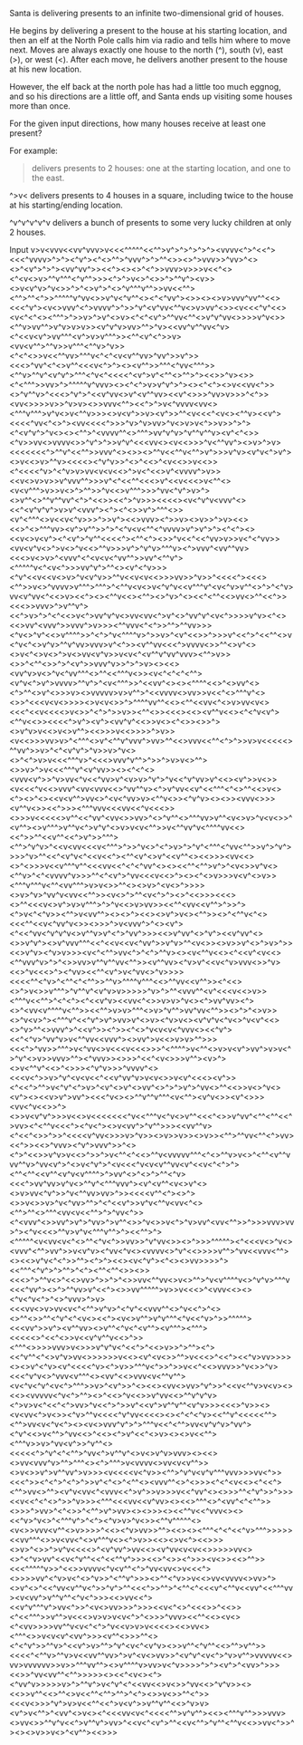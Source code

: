 Santa is delivering presents to an infinite two-dimensional grid of houses.

He begins by delivering a present to the house at his starting location, and then an elf at the North Pole calls him via radio and tells him where to move next. Moves are always exactly one house to the north (^), south (v), east (>), or west (<). After each move, he delivers another present to the house at his new location.

However, the elf back at the north pole has had a little too much eggnog, and so his directions are a little off, and Santa ends up visiting some houses more than once.

For the given input directions, how many houses receive at least one present?

For example:

> delivers presents to 2 houses: one at the starting location, and one to the east.

^>v< delivers presents to 4 houses in a square, including twice to the house at his starting/ending location.

^v^v^v^v^v delivers a bunch of presents to some very lucky children at only 2 houses.

Input v>v<vvv<<vv^v<v>vv>v<<<^^^^^<<^<vv>^>v^>^>^>^>^><vvvv<^>^<<^><<<^vvvv>^>^><^v^><^<>^^>^vvv^<vv>>^>^^<>><>^>vvv>>^vv>^<><>^<v^>^>^><vv^vv^>><<^><<v>><>^<^>>vvv>v>>>v<<^<><^<v<>v>^^v^^^<^v^^>>><^>^>v<>^<>>^>^^v^><v<v>>><>v<v^v>^v<>>^><v>^<>v^>^<>^v^^^v^^>>vv<<^^><^<vvv>^>^^<^>>^^^^^v^<v>vv<>>v^v<^v^^<><^<^vv^><>><><>v>vvv^vv^^<<><<vvv><<^v^><v<>vvv^<^>vvvv^>^>>^v^<v^vv<^^v<>v>vv^<>><v<<<^v^<<><v<^<^<><^^^>^>>v>^>v^<>v><^<^<v^>^^vv<^^<>v^v^vv<>>>>v^v<>><^^v>vv^^>v^v>v<vv>>v>><v^v^v>vv>^^>^v><<vv^v^^vv<^v><^<<v<v^>vv^^^<v^>v>v^^^>><^^<v^<^>>v><vv<v^^>^^v>>v^^^<^^v>^v>><^<^<>>v<<^^vv>^^^v<^<^<v<v^^vv>^vv^>>v^><v>><<<>^vv^<^<>v^^<<<v<^>^><><v^^>>^^^<^vv<^^^>><^^v>^^v^<v^v^>^^<v>^<^v<^<<<<^<v^>v^<^^<>^^>^><<>>^v><>><^<v><^^^>>vv>^><vv>^^^^^v^vvv><><^<^>v>v^v^>^><><^<^><>v<<vv<^>><>^v^^v>^<<<>^v^>^<<v^vv<>v^<v^^vv><<v^<>>>^<v>vv>v>>>^<^>><vv<>>>>v<v>>>^v>v><>>vvv<^^><<^>^>v<^vvvv<v><vv<><^^^v^^^>v^v<>v<^^v>>><>v<v^>>v><v^>>^^<v<<<^<v<><^^v><<v^><<<<^vv<^<>^><vv<<<<^>>>^v>^v>vv>^v<>v>v<v><^>>v>>^>^><^<v^v^>^v<><><^^>^<vvvv^^<>^^^>vv^v^v>^v^^v^^v><v^<^<>><^<v>v>>vv<<v>>vvvv<vv><>>^v^>^>>v^v^<<<vv<><v<<>>>^v<<v>^^vv^><>v>^>v><<<<<<<^>^^v^<<^^>>vvv^<><>><>^^v<<vv><^^v<^^><vv>v^>>>v^v><v^v<^>v^><>v<<>v>^^v><<<<><^v^v>>^<>^<<>^<v<<>>v<<>><^<<<<^v>^<^v>v>vv<v<v<<>^>v<^<<>v^<vvvv^>v>><<v><v<>v>v>>v^vvv^^>>>v^<^<<^^<<<><v>v^<<v<<<>v<^^<><v<v^^<v>^>v>>v<>^>^^>>^v<<>v^^^>>>^vv<^v<v>^>v>^><>v^^<>^^v^^vv^<^>^<<>><<^>^v>>><<<vvvv><<><v<^v^v<vvv^<><<^<vv><v^v^v^>v>v^<vvv^><^><^<vv><>>v^>^^^<>><v^<^^^<>v<<v<^v>>>^>>v^><<>vvv><^>>v><v><>v>>^>v><<><<>^<>^^^vv><v^>v^^>>^>^<^v<v<^^<^vvvv>v<v>^>v^>^><^<vvvv><^><><<v<>v<v^><^<v^>^v^^<<<<^><^^<^><>>^v<<^<<^vv>v>>v<^<^vv>><v<vv>v<v<v>^v<>^>v<>^v<<<v>>^^v>>><vvv>v^>^v^v>^^^v<vvvv>><^>vvv^<vv^^vv><<<>v<>v>^<vvv^<^<v<v<^vv^^>>vv^<^^v^><^^^^^v<^<v<^>>>vv^v^>^<v>^<><v^<^v>>><^v^<<v<<v<>v>^v<v^v>>^^v<<v<v<<>>>vv>>^v>>^<<<<^><<<><^^>>v<>^vvvv>v^^^>^^^>^<vvvv><^^v<v<>v<^v^v<<v^^^v^<v<^v>v^^<>^>^<^v>vv<v^vv<^<<>v><<^><><^^v<<><^^><>^v>^<><<^<^^<<>vv<>^^<<^>><<<>>vvv>^>v^^v^><<^>v>^>^<^<<>v<^>vv^v^v<>vv<<v>vv<vv><^>v^<>^vv^v^<v<^>>>>v^v><^<><<>vv^<vvv^>>vvv^>v>>><^^vv<vvvv>v<^<^>>^^>^^vv>>><^v<>^v^<<>v^^^<v>^>>^<^<v>>^v<^^^<v>^v>^>>v<vv>>^<v^<<>>^>>><v>v^<<^<v>>^<<^^<>v<^v<^<>v^v>^^v<vvvv>^vv>vvv>v^<^>><v^^vv<<<^>vvvv<>>^^<>v^<><>v<^<>v<>^>v<>vv<v^v>>v<v<^<v^^v^vv^vvv><^^>v>><>>^<^^<>>^>^<v^>>vvv^v><v>>^>^>v><><<><vv^v>v<>^v<^vv^^^<>^^<<^^^v<>><v<^<^<^<^^><v^v<^>v^>vvvv>^^v^>^<v<^^^>>^<<vv^<><><^^^^<<>^<><v>vv^<><^>^^<>v^<>>>v><>vvvvv>v>v^^>^<<vvvv<>vv>>v<<^<>^^^v^<><>>^<<<v<v<>>>><><v>v<v<>>^>^^^^vv^^<<><^^<<vv<^<>v>vv<v<><<<^<<v<<<<>v<>>^<^>^>><v>v>><^^<>><<<><<><v^^v<<><^<^v<v^><^^v<<>><<<<^>v^<v>><v^><v<vvv>v^v^<v><<>>v<><<v>^<>><>>^><>v^v>v<<>v<>v^^><<>>>v<<>>>>^>v>><v<<>>>vv>v>^<^^^<>v<v>^<^^v^vvv^>vv>^<v><vvvv>^<<>vvv<<<vv>^^<^>^>>v>v<<<<<>^^vv^>>v>^<^<v^v^>^v>>v>^v<><>^<^>v>v<<<^^^v>^<<<>vvv^v^^>^>>^>v>v<>^^><>>v>^>v<<<^^^v^<v^vv>><><^<^<><vvv<v^>>^v>vv<^v<<^vv>v^<<v>v>v>^v^>^v<<^v^vv>v<v>^<<><v^>>v<>><v<<<^v<<>vvv^<vv<vvv<<>^vv^^v><^>v^vv<<v^<<^^^<^<>^^<<>v<><<v>^><>^<><<v<v^^>vv<>^<v<^<vvv>vv>v><^^v<>><^v^v><><>><v<v>vv<>>><v^^v<>><<^>>><^^^vvv<<<vv<<^v<<<>><<vv>>>>v<<<<<vv><><v>v^^<<^vv^<vv<>>vv>^<>^v^^<>^^^vv>v^^<v<><v>v<v>>^v<v<>>^<v^^><>v^^^>v^^v<vv><^>v^v^<>v>v<v<^^>>v<^^vv^v<^^^^vv<<><<^>>^^<<v^^<<^>v^>>^^^><^^>^v^v>^<<v<vv<<<v<^^^>^>>^v<>^<^>v>^>^v^<^^^<^vv<v><^^>>v<v>^>^v^>>>>^v>^^<<^<v^v<^<<v<<^><^^<v^<><v>v^<<v^^<><<>>><vv<<><>^<>>>v<<v^^^v^^<<<vv<<^<^<^vv^<><><<^^<^^>v^>^<v<>>v^v<><<v>^^v>^<^<vvv<v>v^v>>>^^<^<v^>^vv<<<v<<>^><><^<>v>>>v<v^<>v>><^^^v^^^v<^^<vv^^^>v>v<>>^^<><>v>^<v<>^>>>><>v>^v>^vv^v<vv<<^^>><v<>^>^^<v<^>^<vvv>><>^<<>>><<<><>^^<<<v<>v^>v>v<v>^^^>^>^v<<>v>vv>><<<v>^^<v><vv<<v^^>^>>^><^>v<^<^v>><^^>v<vv^^><><>^><<><>v^>v<><^^>><>^<^^v<^<<v>><v><<<^^<<v<^vv^v<>><>>>^>v<vvv^>^<><v^><^<<^vv<^v^v^v<>v^^v>v^<^>^vv^>>><<>v^vv^<>^v^><<v^v<v>v^<><>>v^v^><>v^vvv^^^<<^<<v<<v<^vv^>>v^v>^^<v<>><>v>>v^<>^>v>^>><<>v^v><^v>v>>><v<v><^<^^>vv<v><^>^<^>^^v><><v<^^v<<><^<<v^<v<<><^^vvv^v>^>^<>>vv>v^^v^^vv<^^>><v^^vv><^v>v^<<v<^v>vvv<>>^v><<>^v<<<>^><^vv><<^^<v^>v<<v>^vv<>^v>>>><<<<^^<^v>^<^^<^<^^>>^^v>^^^^v^^^<<>^^vv<<v^^><v>><^<<><>^>v<>>v^^^>^v^^v^<v^v>v>>>>>^v>^>^^<vvv^^<v^<<<v<<>v>><^^^v<<^^<v>>^<^<^><^<<v^v><<vv<^<>>v>v>^v<><<v>^>vv^v<v>v><^<v>><>^<vv<v^^^^v<^^>><<^^>v>v>^^^<>v>^v^^>vv^vv<^^>><>^>^<>v>><>^v<<v>v>^><^^^v^<vv><<^v^>v^>vv>v^<>v><vv><^v>v<><v^v^v<^v<>^v<v^<<><<v>>^v><v>^^<>vvv^>^<<v^>><^>><^<>^v<v<v<^vvv<><<^v^<v>><<<v>^<^<v>v>^vv^v>v<^^vv<<vvv^<v>><>vv^>v<<>v<vvvv>>v>^^>>><<<^>^vv>><v>^^^>v<^vv<>v<<<v<<<<v>>>>^<^^^^>v<^^<><v>v>v<v^>vv^>v>v<^>^v^<>v>>vvv>^^><^vvv>><>>>^<<^<v<>>>v^^><v<v>>^><>v<^^v^<<v><>^<>>><^v^v>>>^vvvv^<><<<v<^>>v>^v^<v<v<<^<<v^vv^v>v<v<>>v<v^<<<><v^>><^<<^>^^><v>v<^v^<^>v>^<<v>v^<>v^<>vv^<>^>^>v^>^vv<>^^<<>>v<>^v<><v^><><<<vv>v>v^>vv^><<<<v>^v<><>^^<vv>v^^v^^^<v<^^><v^v<>><v<vv>^<>>><vv<^v<<>>^><>>v<v^v^>>>v<<>v<<<<<<<^v<<^^^v<^v<>v^^<<<^<>>v^vv<v>^<^^<^^<<^>vv><^<^^v<<<^><^v<^><>v<vv^>^v^^>>><<vv^^v><^<<^<>>^>>^<<<<v^vv<>>>v>^v>><>v>>v>><>v>><^^><v>^^vv<^^<^>vv><<^>><<><v>^vvv><^v^>vvv^>>^<><^>^<<>>v^v>v<<>^>>^>v<^^<^<<>^^v<vvvvv^^^<^<>^^v>v<>^<^^<<v>v^^vvv^^v>^vv<v^>^<>v<^v^>^<v><v<<<^v<v<v^^<vvv>vv<<vv>v^<<v<^<vv><^>^><^^<^^<<v^^<v^v<v^^^^>^>vv^<>^<>^>^^<^v><<<^>vv^vv>v^v<>^^v^<^^^vvv^><v^<v^^<v<>v^<><>v>vv<^v^>>^v<^^vv>vv>^>><<<<v^^<^><>^><>>v<>>v>^v<^vv>^^>^<^<<v^>>v^v<^^v<vv<^<><^^>^^<>^^^<vv<v<<^^>^>^vv<^>><^<vvv^<>>vv^><v>v^>^vv>^>v^^<>>^v<>>v<^>^v>vv^<vv<^^>>^<v>>>>vvv>vv>^><^v<<<>^^v>v^v<^^^v^^>^><<^^>^<v>><^^^^^<v<vv<v<^<>^^<^v<^>>vv>>^v^vv<>><>^>>>^<v>^^^^><^<<<v<>^v<><vvv^<^^>vv^>>v<vvvv><v^v><^vv<^v<><vvv<vv>v<>^v^<<>>>>v^^>^vv<<vvv<^^><v><><<>v^v<^<^>><vv>^^><^>^><<><v<^v^><^<><>vv>>>>^><<^^^<^v^>^>^^>^<^><v><^^<^^<>><><v>><<<>^>^^v<>^<<<v>>vv>^>>^>^<>>vv<^^vv<>v<>^^>^v<v^^^^v<>^<v>v^v>^^^<v>v<<<^vv^><>^<v>>^^vv>v^<<^><>>vv^^^^^>v>>v<<<>^<vvv<<><><^v<^v<^>^<>^vvv>^>v><<<vv<>v>vv<v<<v>^<^^>v^v>^<^v^<<vvv^^<>^v<<^>^<><>^^<>>^^<^v^<^<v<><<^><v<>v^^>v^v^^^<^v<<^v>^>>^^^^^><<<vv^>>v^><v^^vv><>v^^<^v<^<v^^><<v>v^^^><^^^><<<<<>^<<^<>>v<<v^v^^v<<>^<vv>>><^^^<>>>>vvv>v<>>>v^v^v<^<<^>^<<>v>>^>^^><^><<^v^^<^<>v^v>vv<>>>>>>v<<><v^<v<>>^^>v<<<>^<<v><^><<^v>vv>>>><><>v^<^v><v^<<<<^v><^>v>>^^^v<^>>^>>v<<^<<>vvv>>^v<>>^v><<<^v^v<><v>^vvv<v<v>^^^<><vv^<<>vvv<v<^^v^^><v<^v<^v^<v<^>^^^>>v>^<v^>>^<><<><vv<>vv>^v^>>^<<v<^^v>v<v<vvv>><><<><vvvvv<^v<^>^^><>^<<>^v<<>>v^vv<<>^^v^v^v><^>v>v<^<<^<^>vv>^v<<^>^>>v^<<v^>v^^v^^<v^v>>><vv><<<>^v>><><v<vv<^>v<>><^v>^^v<<<<^v^vv<<<<><><^<^<^v><<^^v^<<<<<^^><^^>vv<v<^<v>v<^><><v<>vvv^<vv>v^>^>^^^v<<^<^^>vv<v^v^v>^vv^><^v^<<>v<^^>^vv<<>^<<><^>v^<<^<>v><><>v<<^^><^^^v>>v>^vv<v^>>^v^^<><<<<<^>^v^<^<^^>^vv<^>v^^v^<>v<><v>v^v>vvv><><<><>vv<vvv^v>^^>^^^<><^>^^^>v<vvvv<>vv<v<v^^>><>v<>>v^>v^^vv^>v>>><v<<<<v<^v>><^^>^v^v<v^v^^^vvv>>>vv<^>><<<^>><^<^>^<^>^>>v^<^<>^<^^<><vvv^^<>^<>>><<v>^<^<v<<><^<<^><^^>vv<>^^><v^v<vv<^<vvv<<^>v^>>v>>>v<<^vv^<><>>>^^<^v^>>^>>><<v<<^<vv><^<>^>>^v>>><^^^<<<vv<<v<v>^vv><><<>^^^<>^<vv^<^<<v>^^><vv>><>>>^>vv>^<^<>>^<^^><v>v^><v>vv><><>>><><<^^v<<^v<v>vv<><><<^v>^v<>^<^^^v^>^<^><^v>v>^v<>><^^v^^^^^<><v<>>vvv<v^^<>v>>>>^<<><^v>vv>>^^><<><><^^^<^<^<<^v>^^^><v>>>>><<v<v>v^^^<>>v<vv<^<>v^^^v<><^>v>><<><>v<^><<>>><>v>^<>>^>v^v<<<<>^<v^vv^>vv<<><v^vv<v<v<<>>>>>vv<><>^<^v>vv^<<v<^v^^<<^<<^^v^>>><<>^<>><^>>><v<>><<>^^>><<<^^^^^v>>^<<>>vvvv<^v<v^^<^>^vv<vv<>v<<<^><>>>>vv^<^v>v<^<>^v>>^<^^v^>>><>^^<^v>>v<<>vv<vvvv<>vv>^><>v^<>^<<^vv<v^^v<vvvv><^>>^v^>^^<<<^>>^^>^<^^<^<<<v^<^^v<<vv^<<^^^vv><v<vv^>v^^v<v>^^<^v<^>>><<>vv<<^><<v^v^^^v<vv>^>vv<^>>^<v<>vv>>>^>>><<v<^<>^<<<>>^<<>><^<<^^^>>v^^>v<<<>v>v>v<v<^>^<>>>^vvv><<^^<<><v<><^<v<vvv>v>>>>vv^^v<v<^<^><v>^v<<v<vv>>v>v<<<<><<>vv<><^^^<>>v<v<vvv><v^<vv^>>><v^^<>>>^^<><^<^v^><vv>>^^v>^<<v^>v>^^>^v^<v<^<v^v><>>v^^<^v^^<<>^^>v^^>><<<<^<^^v>^^v>v<<vv^^vv>^>v^<v<v><>vv>>^<v^v^<v<^>^v>v^^>vvvvv<v><<>vv>vvvvvv>>v>>^^^<v>vv^^><<v>>v^^^^v>vv>v<^v>>>>^>^><v^>^<v<vv>v>^>><v>><<>>^vv<vv^^<^^>>>>><><<^<v<><<v>^><^vv^v>>>>>v>^>^<vv>^v^>v<^v^<^<<vv<<>v<>>^vv<<>^v^v>><><<>>v^^<<>^^<v><>v<<^^<^^>^^>^<^><>>v<>>^^<^>><<<v<>>>^v^>v>v<<^^<<^>v<v^>>v^^v^^<<>^v>v><v^>v<^^>^<vv><vv^<>v<><^<<<vv<<v>v<^<<<<^^>v^v^^><<><^^^<v>v^^>>>vvv><>vv<>>^^v^v<<^>v^^v^>vv>^<<v<^<v^>^^<<v<^^>^v^^<^^v<<>>vv<^>>^><><>v>>v<>^<v^^><<>>>
